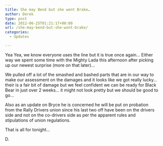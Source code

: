 ```yaml
---
title: She may Bend but she wont Brake…
author: Derek
type: post
date: 2012-06-25T01:21:17+00:00
url: /she-may-bend-but-she-wont-brake/
categories:
  - Updates

---
```

Yea Yea, we know everyone uses the line but it is true once again&#8230; Either way we spent some time with the Mighty Lada this afternoon after picking up our newest surprise (more on that later)&#8230;

We pulled off a lot of the smashed and bashed parts that are in our way to make our assessment on the damages and it looks like we got really lucky&#8230; their is a fair bit of damage but we feel confident we can be ready for Black Bear in just over 2 weeks&#8230; it might not look pretty but we should be good to go&#8230;

Also as an update on Bryce he is concerned he will be put on probation from the Rally Drivers union since his last two off have been on the drivers side and not on the co-drivers side as per the apparent rules and stipulations of union regulations.

That is all for tonight&#8230;

D.